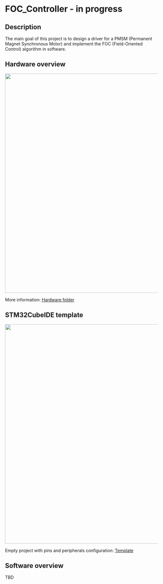 # FOC_Controller - in progress

## Description

The main goal of this project is to design a driver for a PMSM (Permanent Magnet Synchronous Motor) and implement the FOC (Field-Oriented Control) algorithm in software.

## Hardware overview

<img src="https://github.com/user-attachments/assets/e57d05f7-0395-470e-9880-70d6bf78ee1d" width="720"/>

More information: [Hardware folder](https://github.com/TomaszBednorz/FOC_Controller/tree/main/HW)

## STM32CubeIDE template
<img src="https://github.com/user-attachments/assets/183b6ef8-8cbb-421c-8f44-e631d68ef617" width="720"/>

Empty project with pins and peripherals configuration: [Template](https://github.com/TomaszBednorz/FOC_Controller/tree/main/Tools/STM32CubeIDE_projects/STM32G473RC_template)

## Software overview

TBD
